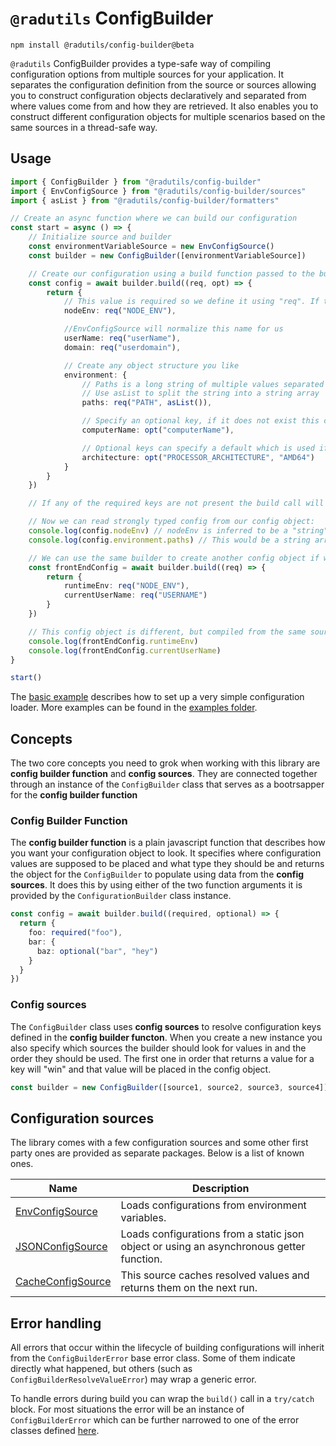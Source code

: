 # `@radutils` ConfigBuilder

```
npm install @radutils/config-builder@beta
```

`@radutils` ConfigBuilder provides a type-safe way of compiling configuration options from multiple sources for your application. It separates the configuration definition from the source or sources allowing you to construct configuration objects declaratively and separated from where values come from and how they are retrieved. It also enables you to construct different configuration objects for multiple scenarios based on the same sources in a thread-safe way.

## Usage

```typescript
import { ConfigBuilder } from "@radutils/config-builder"
import { EnvConfigSource } from "@radutils/config-builder/sources"
import { asList } from "@radutils/config-builder/formatters"

// Create an async function where we can build our configuration
const start = async () => {
	// Initialize source and builder
	const environmentVariableSource = new EnvConfigSource()
	const builder = new ConfigBuilder([environmentVariableSource])

	// Create our configuration using a build function passed to the builder
	const config = await builder.build((req, opt) => {
		return {
			// This value is required so we define it using "req". If the value is not found the builder will throw an error.
			nodeEnv: req("NODE_ENV"),

			//EnvConfigSource will normalize this name for us
			userName: req("userName"),
			domain: req("userdomain"),

			// Create any object structure you like
			environment: {
				// Paths is a long string of multiple values separated by ;
				// Use asList to split the string into a string array
				paths: req("PATH", asList()),

				// Specify an optional key, if it does not exist this config value will be undefined
				computerName: opt("computerName"),

				// Optional keys can specify a default which is used if no source returns a value for the key
				architecture: opt("PROCESSOR_ARCHITECTURE", "AMD64")
			}
		}
	})

	// If any of the required keys are not present the build call will throw an error and the code will not reach this point

	// Now we can read strongly typed config from our config object:
	console.log(config.nodeEnv) // nodeEnv is inferred to be a "string" (the default)
	console.log(config.environment.paths) // This would be a string array since we used asList above

	// We can use the same builder to create another config object if we want
	const frontEndConfig = await builder.build((req) => {
		return {
			runtimeEnv: req("NODE_ENV"),
			currentUserName: req("USERNAME")
		}
	})

	// This config object is different, but compiled from the same sources as the first one.
	console.log(frontEndConfig.runtimeEnv)
	console.log(frontEndConfig.currentUserName)
}

start()
```

The [basic example](./examples//basics.ts) describes how to set up a very simple configuration loader. More examples can be found in the [examples folder](./examples).

## Concepts

The two core concepts you need to grok when working with this library are **config builder function** and **config sources**. They are connected together through an instance of the `ConfigBuilder` class that serves as a bootrsapper for the **config builder function**

### Config Builder Function

The **config builder function** is a plain javascript function that describes how you want your configuration object to look. It specifies where configuration values are supposed to be placed and what type they should be and returns the object for the `ConfigBuilder` to populate using data from the **config sources**. It does this by using either of the two function arguments it is provided by the `ConfigurationBuilder` class instance.

```typescript
const config = await builder.build((required, optional) => {
  return {
    foo: required("foo"),
    bar: {
      baz: optional("bar", "hey")
    }
  }
})
```

### Config sources

The `ConfigBuilder` class uses **config sources** to resolve configuration keys defined in the **config builder functon**. When you create a new instance you also specify which sources the builder should look for values in and the order they should be used. The first one in order that returns a value for a key will "win" and that value will be placed in the config object.

```typescript
const builder = new ConfigBuilder([source1, source2, source3, source4])
```

## Configuration sources

The library comes with a few configuration sources and some other first party ones are provided as separate packages. Below is a list of known ones.

Name|Description
-|-
[EnvConfigSource](./src/sources/EnvConfigSource)|Loads configurations from environment variables.
[JSONConfigSource](./src/sources/JSONConfigSource)|Loads configurations from a static json object or using an asynchronous getter function.
[CacheConfigSource](./src/sources/CacheConfigSource/)|This source caches resolved values and returns them on the next run.

## Error handling

All errors that occur within the lifecycle of building configurations will inherit from the `ConfigBuilderError` base error class. Some of them indicate directly what happened, but others (such as `ConfigBuilderResolveValueError`) may wrap a generic error.

To handle errors during build you can wrap the `build()` call in a `try/catch` block. For most situations the error will be an instance of `ConfigBuilderError` which can be further narrowed to one of the error classes defined [here](./src/errors).
